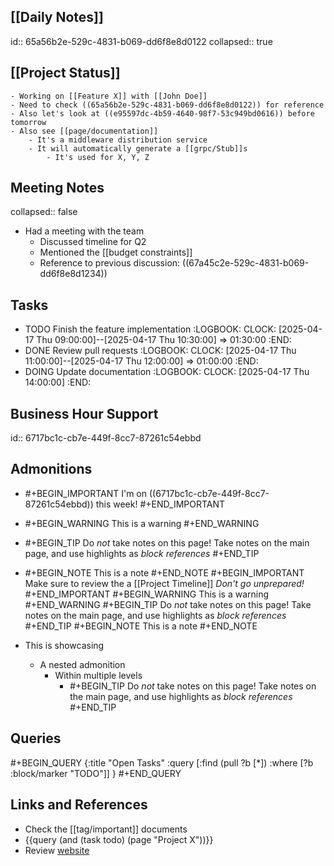## [[Daily Notes]]
id:: 65a56b2e-529c-4831-b069-dd6f8e8d0122
collapsed:: true

## [[Project Status]]
	- Working on [[Feature X]] with [[John Doe]]
	- Need to check ((65a56b2e-529c-4831-b069-dd6f8e8d0122)) for reference
	- Also let's look at ((e95597dc-4b59-4640-98f7-53c949bd0616)) before tomorrow
	- Also see [[page/documentation]]
		- It's a middleware distribution service
		- It will automatically generate a [[grpc/Stub]]s
			- It's used for X, Y, Z

## Meeting Notes
collapsed:: false
- Had a meeting with the team
  - Discussed timeline for Q2
  - Mentioned the [[budget constraints]]
  - Reference to previous discussion: ((67a45c2e-529c-4831-b069-dd6f8e8d1234))

## Tasks
- TODO Finish the feature implementation
  :LOGBOOK:
  CLOCK: [2025-04-17 Thu 09:00:00]--[2025-04-17 Thu 10:30:00] =>  01:30:00
  :END:
- DONE Review pull requests
  :LOGBOOK:
  CLOCK: [2025-04-17 Thu 11:00:00]--[2025-04-17 Thu 12:00:00] =>  01:00:00
  :END:
- DOING Update documentation
  :LOGBOOK:
  CLOCK: [2025-04-17 Thu 14:00:00]
  :END:


## Business Hour Support
id:: 6717bc1c-cb7e-449f-8cc7-87261c54ebbd


## Admonitions
- #+BEGIN_IMPORTANT
  I'm on ((6717bc1c-cb7e-449f-8cc7-87261c54ebbd)) this week!
  #+END_IMPORTANT
- #+BEGIN_WARNING
  This is a warning
  #+END_WARNING
- #+BEGIN_TIP
  Do *not* take notes on this page!
  Take notes on the main page, and use highlights as *block references*
  #+END_TIP
- #+BEGIN_NOTE
  This is a note
  #+END_NOTE
#+BEGIN_IMPORTANT
Make sure to review the a [[Project Timeline]]
*Don't go unprepared!*
#+END_IMPORTANT
#+BEGIN_WARNING
This is a warning
#+END_WARNING
#+BEGIN_TIP
Do *not* take notes on this page!
Take notes on the main page, and use highlights as *block references*
#+END_TIP
#+BEGIN_NOTE
This is a note
#+END_NOTE

- This is showcasing
  - A nested admonition
    - Within multiple levels
      - #+BEGIN_TIP
        Do *not* take notes on this page!
        Take notes on the main page, and use highlights as *block references*
        #+END_TIP



## Queries
#+BEGIN_QUERY
{:title "Open Tasks"
 :query [:find (pull ?b [*])
         :where
         [?b :block/marker "TODO"]]
}
#+END_QUERY

## Links and References
- Check the [[tag/important]] documents
- {{query (and (task todo) (page "Project X"))}}
- Review [website](https://example.com)